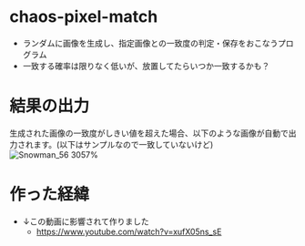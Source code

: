 # chaos-pixel-match
* ランダムに画像を生成し、指定画像との一致度の判定・保存をおこなうプログラム
* 一致する確率は限りなく低いが、放置してたらいつか一致するかも？

# 結果の出力
生成された画像の一致度がしきい値を超えた場合、以下のような画像が自動で出力されます。(以下はサンプルなので一致していないけど)
![Snowman_56 3057%](https://github.com/user-attachments/assets/bdb9fb8a-337a-4856-a449-e7c337265455)

# 作った経緯
* ↓この動画に影響されて作りました
  *  https://www.youtube.com/watch?v=xufX05ns_sE
